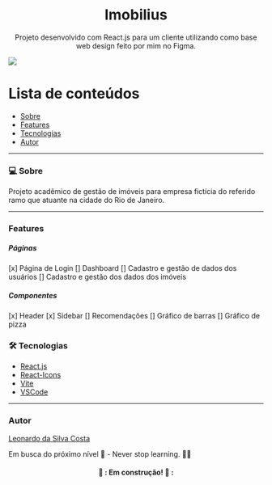<h1 align="center">Imobilius</h1>
<p align="center">Projeto desenvolvido com React.js para um cliente utilizando como base web design feito por mim no Figma.</p>
<img src="https://img.shields.io/badge/REACTJS-WORK-blue">

Lista de conteúdos
=================
<!--ts-->
   * [Sobre](#Sobre)
   * [Features](#features)
   * [Tecnologias](#tecnologias)
   * [Autor](#autor)
<!--te-->

---

### 💻 Sobre

Projeto acadêmico de gestão de imóveis para empresa fictícia do referido ramo que atuante na cidade do Rio de Janeiro.

---
### Features

<h5>Páginas</h5>
[x] Página de Login
[] Dashboard
[] Cadastro e gestão de dados dos usuários
[] Cadastro e gestão dos dados dos imóveis

<h5>Componentes</h5>
[x] Header
[x] Sidebar
[] Recomendações
[] Gráfico de barras
[] Gráfico de pizza

### 🛠 Tecnologias

- [React.js](https://pt-br.reactjs.org/)
- [React-Icons](https://react-icons.github.io/react-icons)
- [Vite](https://vitejs.dev/)
- [VSCode](https://code.visualstudio.com/)

---

### Autor
[Leonardo da Silva Costa](https://www.linkedin.com/in/leonardo-da-silva-costa/)

Em busca do próximo nível 🚀 - Never stop learning. 🧑‍🎓

<h4 align="center"> 
	👷 : Em construção! 👷 :
</h4>